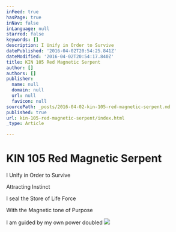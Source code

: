 ```yaml
---
inFeed: true
hasPage: true
inNav: false
inLanguage: null
starred: false
keywords: []
description: I Unify in Order to Survive
datePublished: '2016-04-02T20:54:25.841Z'
dateModified: '2016-04-02T20:54:17.840Z'
title: KIN 105 Red Magnetic Serpent
author: []
authors: []
publisher:
  name: null
  domain: null
  url: null
  favicon: null
sourcePath: _posts/2016-04-02-kin-105-red-magnetic-serpent.md
published: true
url: kin-105-red-magnetic-serpent/index.html
_type: Article

---
```

# KIN 105 Red Magnetic Serpent

I Unify in Order to Survive

Attracting Instinct

I seal the Store of Life Force

With the Magnetic tone of Purpose

I am guided by my own power doubled
![](https://the-grid-user-content.s3-us-west-2.amazonaws.com/aaecfbcb-37a2-4e87-bea6-dd999e1a09be.png)